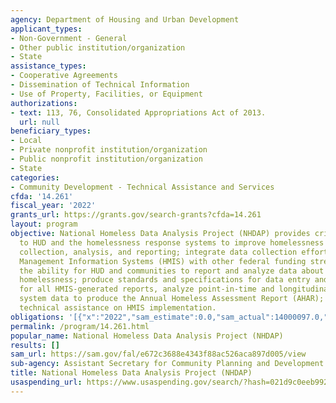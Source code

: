 ```yaml
---
agency: Department of Housing and Urban Development
applicant_types:
- Non-Government - General
- Other public institution/organization
- State
assistance_types:
- Cooperative Agreements
- Dissemination of Technical Information
- Use of Property, Facilities, or Equipment
authorizations:
- text: 113, 76, Consolidated Appropriations Act of 2013.
  url: null
beneficiary_types:
- Local
- Private nonprofit institution/organization
- Public nonprofit institution/organization
- State
categories:
- Community Development - Technical Assistance and Services
cfda: '14.261'
fiscal_year: '2022'
grants_url: https://grants.gov/search-grants?cfda=14.261
layout: program
objective: National Homeless Data Analysis Project (NHDAP) provides critical resources
  to HUD and the homelessness response systems to improve homelessness response data
  collection, analysis, and reporting; integrate data collection efforts in Homeless
  Management Information Systems (HMIS) with other federal funding streams; enhance
  the ability for HUD and communities to report and analyze data about persons experiencing
  homelessness; produce standards and specifications for data entry and reporting
  for all HMIS-generated reports, analyze point-in-time and longitudinal analysis
  system data to produce the Annual Homeless Assessment Report (AHAR); and provide
  technical assistance on HMIS implementation.
obligations: '[{"x":"2022","sam_estimate":0.0,"sam_actual":14000097.0,"usa_spending_actual":-61009.76},{"x":"2023","sam_estimate":4550000.0,"sam_actual":0.0,"usa_spending_actual":-175157.19},{"x":"2024","sam_estimate":9350000.0,"sam_actual":0.0,"usa_spending_actual":-5635.21}]'
permalink: /program/14.261.html
popular_name: National Homeless Data Analysis Project (NHDAP)
results: []
sam_url: https://sam.gov/fal/e672c3688e4343f88ac526aca897d005/view
sub-agency: Assistant Secretary for Community Planning and Development
title: National Homeless Data Analysis Project (NHDAP)
usaspending_url: https://www.usaspending.gov/search/?hash=021d9c0eeb99206e866b40b4ac3d9248
---
```

